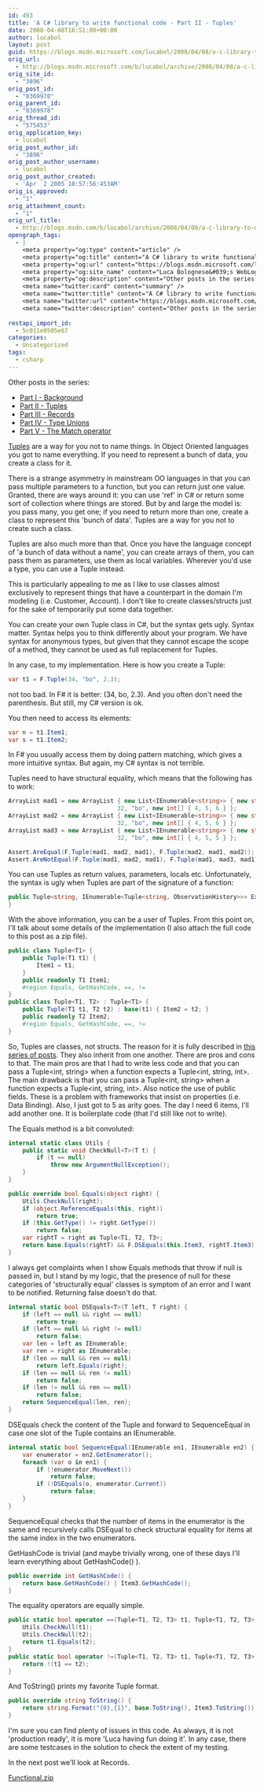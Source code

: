 ```yaml
---
id: 493
title: 'A C# library to write functional code - Part II - Tuples'
date: 2008-04-08T16:51:00+00:00
author: lucabol
layout: post
guid: https://blogs.msdn.microsoft.com/lucabol/2008/04/08/a-c-library-to-write-functional-code-part-ii-tuples/
orig_url:
  - http://blogs.msdn.microsoft.com/b/lucabol/archive/2008/04/08/a-c-library-to-write-functional-code-part-ii-tuples.aspx
orig_site_id:
  - "3896"
orig_post_id:
  - "8369978"
orig_parent_id:
  - "8369978"
orig_thread_id:
  - "575453"
orig_application_key:
  - lucabol
orig_post_author_id:
  - "3896"
orig_post_author_username:
  - lucabol
orig_post_author_created:
  - 'Apr  2 2005 10:57:56:453AM'
orig_is_approved:
  - "1"
orig_attachment_count:
  - "1"
orig_url_title:
  - http://blogs.msdn.com/b/lucabol/archive/2008/04/08/a-c-library-to-write-functional-code-part-ii-tuples.aspx
opengraph_tags:
  - |
    <meta property="og:type" content="article" />
    <meta property="og:title" content="A C# library to write functional code  - Part II  - Tuples" />
    <meta property="og:url" content="https://blogs.msdn.microsoft.com/lucabol/2008/04/08/a-c-library-to-write-functional-code-part-ii-tuples/" />
    <meta property="og:site_name" content="Luca Bolognese&#039;s WebLog" />
    <meta property="og:description" content="Other posts in the series: Part I  - Background Part II  - Tuples Part III  - Records Part IV  - Type Unions Part V  - The Match operator Tuples are a way for you not to name things. In Object Oriented languages&nbsp;you got to name everything. If you need to represent a bunch of data,..." />
    <meta name="twitter:card" content="summary" />
    <meta name="twitter:title" content="A C# library to write functional code  - Part II  - Tuples" />
    <meta name="twitter:url" content="https://blogs.msdn.microsoft.com/lucabol/2008/04/08/a-c-library-to-write-functional-code-part-ii-tuples/" />
    <meta name="twitter:description" content="Other posts in the series: Part I  - Background Part II  - Tuples Part III  - Records Part IV  - Type Unions Part V  - The Match operator Tuples are a way for you not to name things. In Object Oriented languages&nbsp;you got to name everything. If you need to represent a bunch of data,..." />
    
restapi_import_id:
  - 5c011e0505e67
categories:
  - Uncategorized
tags:
  - csharp
---
```

Other posts in the series:

  * [Part I  - Background](http://blogs.msdn.com/lucabol/archive/2008/04/01/a-c-library-to-write-functional-code-part-i-background.aspx)
  * [Part II  - Tuples](http://blogs.msdn.com/lucabol/archive/2008/04/08/a-c-library-to-write-functional-code-part-ii-tuples.aspx)
  * [Part III  - Records](http://blogs.msdn.com/lucabol/archive/2008/04/21/a-c-library-to-write-functional-code-part-iii-records.aspx)
  * [Part IV  - Type Unions](http://blogs.msdn.com/lucabol/archive/2008/06/06/a-c-library-to-write-functional-code-part-iv-type-unions.aspx)
  * [Part V  - The Match operator](http://blogs.msdn.com/lucabol/archive/2008/07/15/a-c-library-to-write-functional-code-part-v-the-match-operator.aspx)

[Tuples](http://en.wikipedia.org/wiki/Tuple) are a way for you not to name things. In Object Oriented languages you got to name everything. If you need to represent a bunch of data, you create a class for it.

There is a strange asymmetry in mainstream OO languages in that you can pass multiple parameters to a function, but you can return just one value. Granted, there are ways around it: you can use 'ref' in C# or return some sort of collection where things are stored. But by and large the model is: you pass many, you get one; if you need to return more than one, create a class to represent this 'bunch of data'. Tuples are a way for you not to create such a class.

Tuples are also much more than that. Once you have the language concept of 'a bunch of data without a name', you can create arrays of them, you can pass them as parameters, use them as local variables. Wherever you'd use a type, you can use a Tuple instead.

This is particularly appealing to me as I like to use classes almost exclusively to represent things that have a counterpart in the domain I'm modeling (i.e. Customer, Account). I don't like to create classes/structs just for the sake of temporarily put some data together.

You can create your own Tuple class in C#, but the syntax gets ugly. Syntax matter. Syntax helps you to think differently about your program. We have syntax for anonymous types, but given that they cannot escape the scope of a method, they cannot be used as full replacement for Tuples.

In any case, to my implementation. Here is how you create a Tuple:

```csharp
var t1 = F.Tuple(34, "bo", 2.3);
```

not too bad. In F# it is better: (34, bo, 2.3). And you often don't need the parenthesis. But still, my C# version is ok.

You then need to access its elements:

```csharp
var n = t1.Item1;
var s = t1.Item2;
```

In F# you usually access them by doing pattern matching, which gives a more intuitive syntax. But again, my C# syntax is not terrible.

Tuples need to have structural equality, which means that the following has to work:

```csharp
ArrayList mad1 = new ArrayList { new List<IEnumerable<string>> { new string[] { "bo" }, new string[] { "bo" } },
                               32, "bo", new int[] { 4, 5, 6 } };
ArrayList mad2 = new ArrayList { new List<IEnumerable<string>> { new string[] { "bo" }, new string[] { "bo" } },
                               32, "bo", new int[] { 4, 5, 6 } };
ArrayList mad3 = new ArrayList { new List<IEnumerable<string>> { new string[] { "bo" }, new string[] { "bo" } },
                               32, "bo", new int[] { 4, 5, 5 } };

Assert.AreEqual(F.Tuple(mad1, mad2, mad1), F.Tuple(mad2, mad1, mad2));
Assert.AreNotEqual(F.Tuple(mad1, mad2, mad1), F.Tuple(mad1, mad3, mad1));
```

You can use Tuples as return values, parameters, locals etc. Unfortunately, the syntax is ugly when Tuples are part of the signature of a function:

```csharp
public Tuple<string, IEnumerable<Tuple<string, ObservationHistory>>> Execute() {
}
```

With the above information, you can be a user of Tuples. From this point on, I'll talk about some details of the implementation (I also attach the full code to this post as a zip file).

```csharp
public class Tuple<T1> {
    public Tuple(T1 t1) {
        Item1 = t1;
    }
    public readonly T1 Item1;
    #region Equals, GetHashCode, ==, !=
}
public class Tuple<T1, T2> : Tuple<T1> {
    public Tuple(T1 t1, T2 t2) : base(t1) { Item2 = t2; }
    public readonly T2 Item2;
    #region Equals, GetHashCode, ==, !=
}
```

So, Tuples are classes, not structs. The reason for it is fully described in [this series of posts](http://blogs.msdn.com/lucabol/archive/2008/01/11/creating-an-immutable-value-object-in-c-part-v-using-a-library.aspx). They also inherit from one another. There are pros and cons to that. The main pros are that I had to write less code and that you can pass a Tuple<int, string> when a function expects a Tuple<int, string, int>. The main drawback is that you can pass a Tuple<int, string> when a function expects a Tuple<int, string, int>. Also notice the use of public fields. These is a problem with frameworks that insist on properties (i.e. Data Binding). Also, I just got to 5 as arity goes. The day I need 6 items, I'll add another one. It is boilerplate code (that I'd still like not to write).

The Equals method is a bit convoluted:

```csharp
internal static class Utils {
    public static void CheckNull<T>(T t) {
        if (t == null)
            throw new ArgumentNullException();
    }
}
```

```csharp
public override bool Equals(object right) {
    Utils.CheckNull(right);
    if (object.ReferenceEquals(this, right))
        return true;
    if (this.GetType() != right.GetType())
        return false;
    var rightT = right as Tuple<T1, T2, T3>;
    return base.Equals(rightT) && F.DSEquals(this.Item3, rightT.Item3);
}
```

I always get complaints when I show Equals methods that throw if null is passed in, but I stand by my logic, that the presence of null for these categories of 'structurally equal' classes is symptom of an error and I want to be notified. Returning false doesn't do that.

```csharp
internal static bool DSEquals<T>(T left, T right) {
    if (left == null && right == null)
        return true;
    if (left == null && right != null)
        return false;
    var len = left as IEnumerable;
    var ren = right as IEnumerable;
    if (len == null && ren == null)
        return left.Equals(right);
    if (len == null && ren != null)
        return false;
    if (len != null && ren == null)
        return false;
    return SequenceEqual(len, ren);
}
```

DSEquals check the content of the Tuple and forward to SequenceEqual in case one slot of the Tuple contains an IEnumerable.

```csharp
internal static bool SequenceEqual(IEnumerable en1, IEnumerable en2) {
    var enumerator = en2.GetEnumerator();
    foreach (var o in en1) {
        if (!enumerator.MoveNext())
            return false;
        if (!DSEquals(o, enumerator.Current))
            return false;
    }
}
```

SequenceEqual checks that the number of items in the enumerator is the same and recursively calls DSEqual to check structural equality for items at the same index in the two enumerators.

GetHashCode is trivial (and maybe trivially wrong, one of these days I'll learn everything about GetHashCode() ).

```csharp
public override int GetHashCode() {
    return base.GetHashCode() | Item3.GetHashCode();
}
```

The equality operators are equally simple.

```csharp
public static bool operator ==(Tuple<T1, T2, T3> t1, Tuple<T1, T2, T3> t2) {
    Utils.CheckNull(t1);
    Utils.CheckNull(t2);
    return t1.Equals(t2);
}
public static bool operator !=(Tuple<T1, T2, T3> t1, Tuple<T1, T2, T3> t2) {
    return !(t1 == t2);
}
```

And ToString() prints my favorite Tuple format.

```csharp
public override string ToString() {
    return string.Format("{0},{1}", base.ToString(), Item3.ToString());
}
```

I'm sure you can find plenty of issues in this code. As always, it is not 'production ready', it is more 'Luca having fun doing it'. In any case, there are some testcases in the solution to check the extent of my testing.

In the next post we'll look at Records.

[Functional.zip](https://msdnshared.blob.core.windows.net/media/MSDNBlogsFS/prod.evol.blogs.msdn.com/CommunityServer.Components.PostAttachments/00/08/36/99/78/Functional.zip)
